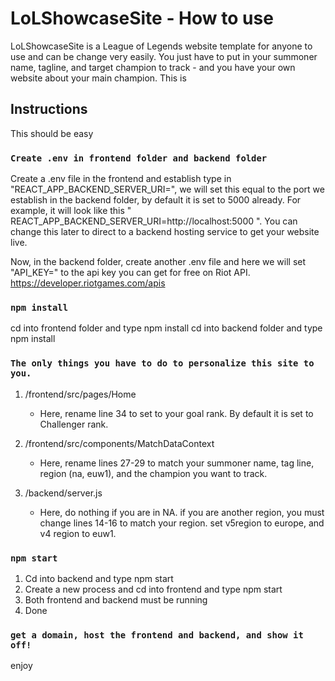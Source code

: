 # LoLShowcaseSite - How to use

LoLShowcaseSite is a League of Legends website template for anyone to use and can be change very easily. You just have to put in your summoner name, tagline, and target champion to track - and you have your own website about your main champion. This is 
## Instructions

This should be easy

### `Create .env in frontend folder and backend folder`

Create a .env file in the frontend and establish type in "REACT_APP_BACKEND_SERVER_URI=", we will set this equal to the port we establish in the backend folder, by default it is set to 5000 already. For example, it will look like this " REACT_APP_BACKEND_SERVER_URI=http://localhost:5000 ". You can change this later to direct to a backend hosting service to get your website live. 

Now, in the backend folder, create another .env file and here we will set "API_KEY=" to the api key you can get for free on Riot API. https://developer.riotgames.com/apis 

### `npm install`

cd into frontend folder and type npm install
cd into backend folder and type npm install

### `The only things you have to do to personalize this site to you.`

1. /frontend/src/pages/Home 
   - Here, rename line 34 to set to your goal rank. By default it is set to Challenger rank.
  
2. /frontend/src/components/MatchDataContext
   - Here, rename lines 27-29 to match your summoner name, tag line, region (na, euw1), and the champion you want to track. 
3. /backend/server.js
   - Here, do nothing if you are in NA. if you are another region, you must change lines 14-16 to match your region. set v5region to europe, and v4 region to euw1.  

### `npm start`

1. Cd into backend and type npm start
2. Create a new process and cd into frontend and type npm start
3. Both frontend and backend must be running
4. Done

### `get a domain, host the frontend and backend, and show it off!`
enjoy